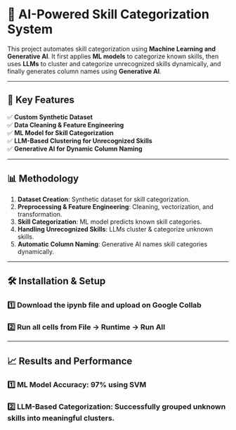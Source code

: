 # 🚀 AI-Powered Skill Categorization System

This project automates skill categorization using **Machine Learning and Generative AI**. It first applies **ML models** to categorize known skills, then uses **LLMs** to cluster and categorize unrecognized skills dynamically, and finally generates column names using **Generative AI**.

---

## 📌 Key Features

✅ **Custom Synthetic Dataset**  
✅ **Data Cleaning & Feature Engineering**  
✅ **ML Model for Skill Categorization**  
✅ **LLM-Based Clustering for Unrecognized Skills**  
✅ **Generative AI for Dynamic Column Naming**  

---

## 📊 Methodology

1. **Dataset Creation**: Synthetic dataset for skill categorization.  
2. **Preprocessing & Feature Engineering**: Cleaning, vectorization, and transformation.  
3. **Skill Categorization**: ML model predicts known skill categories.  
4. **Handling Unrecognized Skills**: LLMs cluster & categorize unknown skills.  
5. **Automatic Column Naming**: Generative AI names skill categories dynamically.  

---

## 🛠 Installation & Setup

### 1️⃣ **Download the ipynb file and upload on Google Collab**

### 2️⃣ **Run all cells from File -> Runtime -> Run All**

---

## 📈 Results and Performance
### 1️⃣ ML Model Accuracy: 97% using SVM
### 2️⃣ LLM-Based Categorization: Successfully grouped unknown skills into meaningful clusters.


